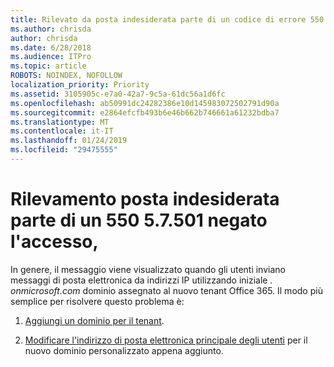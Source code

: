```yaml
---
title: Rilevato da posta indesiderata parte di un codice di errore 550 5.7.501 accesso negato
ms.author: chrisda
author: chrisda
ms.date: 6/28/2018
ms.audience: ITPro
ms.topic: article
ROBOTS: NOINDEX, NOFOLLOW
localization_priority: Priority
ms.assetid: 3105905c-e7a0-42a7-9c5a-61dc56a1d6fc
ms.openlocfilehash: ab50991dc24282386e10d145983072502791d90a
ms.sourcegitcommit: e2864efcfb493b6e46b662b746661a61232bdba7
ms.translationtype: MT
ms.contentlocale: it-IT
ms.lasthandoff: 01/24/2019
ms.locfileid: "29475555"
---
```

# <a name="550-57501-access-denied-spam-abuse-detected"></a>Rilevamento posta indesiderata parte di un 550 5.7.501 negato l'accesso,

In genere, il messaggio viene visualizzato quando gli utenti inviano messaggi di posta elettronica da indirizzi IP utilizzando iniziale *. onmicrosoft.com* dominio assegnato al nuovo tenant Office 365. Il modo più semplice per risolvere questo problema è: 
  
1. [Aggiungi un dominio per il tenant](https://support.office.com/article/6383f56d-3d09-4dcb-9b41-b5f5a5efd611.aspx).
    
2. [Modificare l'indirizzo di posta elettronica principale degli utenti](https://support.office.com/article/fb5ac074-e203-4e1f-9843-b9d1a3e03297.aspx) per il nuovo dominio personalizzato appena aggiunto. 
    

